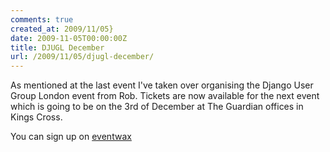 ```yaml
---
comments: true
created_at: 2009/11/05}
date: 2009-11-05T00:00:00Z
title: DJUGL December
url: /2009/11/05/djugl-december/
---
```


As mentioned at the last event I've taken over organising the Django User Group London event from Rob. Tickets are now available for the next event which is going to be on the 3rd of December at The Guardian offices in Kings Cross.

You can sign up on [eventwax](http://londonpython.eventwax.com/djugl-december)
